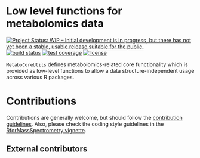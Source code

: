 # Low level functions for metabolomics data

[![Project Status: WIP – Initial development is in progress, but there has not yet been a stable, usable release suitable for the public.](https://www.repostatus.org/badges/latest/wip.svg)](https://www.repostatus.org/#wip)
[![build status](https://github.com/rformassspectrometry/MetaboCoreUtils/actions?query=workflow%3AR-CMD-check)](https://github.com/rformassspectrometry/MetaboCoreUtils/workflows/R-CMD-check/badge.svg)
[![test coverage](https://github.com/rformassspectrometry/MetaboCoreUtils/actions?query=workflow%3Atest-coverage)](https://github.com/RforMassSpectrometry/MetaboCoreUtils/workflows/test-coverage/badge.svg)
[![license](https://img.shields.io/badge/license-Artistic--2.0-brightgreen.svg)](https://opensource.org/licenses/Artistic-2.0)

`MetaboCoreUtils` defines metabolomics-related core functionality which is
provided as low-level functions to allow a data structure-independent usage
across various R packages.

# Contributions

Contributions are generally welcome, but should follow the [contribution
guidelines](https://rformassspectrometry.github.io/RforMassSpectrometry/articles/RforMassSpectrometry.html#contributions).
Also, please check the coding style guidelines in the [RforMassSpectrometry
vignette](https://rformassspectrometry.github.io/RforMassSpectrometry/articles/RforMassSpectrometry.html).


## External contributors
